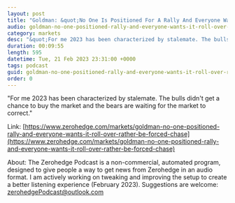 ```yaml
---
layout: post
title: "Goldman: &quot;No One Is Positioned For A Rally And Everyone Wants It To Roll Over, Rather Than Be Forced To Chase&quot;"
audio: goldman-no-one-positioned-rally-and-everyone-wants-it-roll-over-rather-be-forced-chase-0
category: markets
desc: "&quot;For me 2023 has been characterized by stalemate. The bulls didn't get a chance to buy the market and the bears are waiting for the market to correct.&quot;"
duration: 00:09:55
length: 595
datetime: Tue, 21 Feb 2023 23:31:00 +0000
tags: podcast
guid: goldman-no-one-positioned-rally-and-everyone-wants-it-roll-over-rather-be-forced-chase-0
order: 0
---
```

&quot;For me 2023 has been characterized by stalemate. The bulls didn't get a chance to buy the market and the bears are waiting for the market to correct.&quot;

Link: [https://www.zerohedge.com/markets/goldman-no-one-positioned-rally-and-everyone-wants-it-roll-over-rather-be-forced-chase](https://www.zerohedge.com/markets/goldman-no-one-positioned-rally-and-everyone-wants-it-roll-over-rather-be-forced-chase)

About: The Zerohedge Podcast is a non-commercial, automated program, designed to give people a way to get news from Zerohedge in an audio format.  I am actively working on tweaking and improving the setup to create a better listening experience (February 2023).  Suggestions are welcome: [zerohedgePodcast@outlook.com](mailto:zerohedgePodcast@outlook.com)